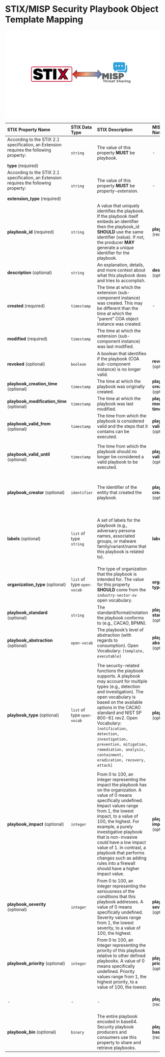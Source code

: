 # STIX/MISP Security Playbook Object Template Mapping

<p align="center">
  <img src="/misp-stix.png"/>
</p>



|STIX Property Name| STIX Data Type| STIX Description | MISP Attribute Name | MISP Data Type | MISP Description |
| :--- | :--- |:--- | :--- | :--- |:--- |
|According to the STIX 2.1 specification, an Extension requires the following property: <br></br> **type** (required)|`string`|The value of this property **MUST** be *playbook*.|-|-|-|
|According to the STIX 2.1 specification, an Extension requires the following property: <br></br> **extension_type** (required) |`string`|The value of this property **MUST** be *property-extension*.|-|-|-|
|**playbook_id** (required)|`string`|A value that uniquely identifies the playbook. If the playbook itself embeds an identifier then the playbook_id **SHOULD** use the same identifier (value). If not, the producer **MAY** generate a unique identifier for the playbook.| **playbook-id** (required)| `text` | A value that uniquely identifies the playbook. If the playbook itself embeds an identifier then the playbook-id **SHOULD** use the same identifier (value). If not, the producer **MAY** generate a unique identifier for the playbook. |
|**description** (optional)|`string`|An explanation, details, and more context about what this playbook does and tries to accomplish.| **description** (optional)| `text` | An explanation, details, and more context about what this playbook does and tries to accomplish. |
| **created** (required)| `timestamp` | The time at which the extension (sub-component instance) was created. This may be different than the time at which the "parent" COA object instance was created.| -|-|-|
| **modified** (required)| `timestamp` | The time at which the extension (sub-component instance) was last modified. |||
| **revoked** (optional)| `boolean` | A boolean that identifies if the playbook (COA sub-component instance) is no longer valid.| **revoked** (optional)| `boolean` | A boolean that identifies if the playbook is no longer valid (revoked). |
| **playbook_creation_time** (optional)| `timestamp` | The time at which the playbook was originally created. | **playbook-creation-time** (optional)| `datetime` | The date and time at which the playbook was originally created. |
| **playbook_modification_time** (optional)| `timestamp` | The time at which the playbook was last modified. | **playbook-modification-time** (optional)| `datetime` | The date and time at which the playbook was last modified. |
| **playbook_valid_from** (optional)| `timestamp` | The time from which the playbook is considered valid and the steps that it contains can be executed. | **playbook-valid-from** (optional)| `datetime` | The date and time from which the playbook is considered valid and the steps that it contains can be executed. |
| **playbook_valid_until** (optional)| `timestamp` | The time from which the playbook should no longer be considered a valid playbook to be executed. | **playbook-valid-until** (optional)| `datetime` | The date and time from which the playbook should no longer be considered a valid playbook to be executed. |
| **playbook_creator** (optional)| `identifier` | The identifier of the entity that created the playbook. | **playbook-creator** (optional)| `text` | The entity that created the playbook. It can be a natural person or an organization. It may be represented using a unique identifier that identifies the creator. |
| **labels** (optional)| `list` of type `string` | A set of labels for the playbook (e.g., adversary persona names, associated groups, or malware family/variant/name that this playbook is related to). | **labels** (optional)| `text` | Labels for this playbook (e.g., adversary persona names, associated groups, malware family/variant/name that this playbook is related to). Another option is to use MISP tags, taxonomies, and galaxies. |
| **organization_type** (optional)| `list` of type `open-vocab` | The type of organization that the playbook is intended for. The value for this property **SHOULD** come from the `industry-sector-ov` open vocabulary.| **organization-type** (optional)| `text` | The type of organization that the playbook is intended for. This can be an industry sector. Another option is to use MISP tags, taxonomies, and galaxies.|
| **playbook_standard** (optional)| `string` | The standard/format/notation the playbook conforms to (e.g., CACAO, BPMN). | **playbook-standard** (optional)| `text` | The standard/format/notation the playbook conforms to (e.g., CACAO, BPMN). |
| **playbook_abstraction** (optional)| `open-vocab` | The playbook’s level of abstraction (with regards to consumption). Open Vocabulary: `[template, executable]` | **playbook-abstraction** (optional)| `text` | The playbook’s level of abstraction (with regards to consumption). Listed options: `[template, executable]` |
| **playbook_type** (optional)| `list` of type `open-vocab` | The security-related functions the playbook supports. A playbook may account for multiple types (e.g., detection and investigation). The open vocabulary is based on the available options in the CACAO standard and NIST SP 800-61 rev2. Open Vocabulary: `[notification, detection, investigation, prevention, mitigation, remediation, analysis, containment, eradication, recovery, attack]` | **playbook-type** (optional)| `text` | The security-related functions the playbook supports. A playbook may account for multiple types (e.g., detection and investigation). The listed options are based on the CACAO standard and NIST SP 800-61 rev2. Another option is to use MISP tags, taxonomies, and galaxies. Listed options: `[notification, detection, investigation, prevention, mitigation, remediation, analysis, containment, eradication, recovery, attack]` |
| **playbook_impact** (optional)| `integer` | From 0 to 100, an integer representing the impact the playbook has on the organization. A value of 0 means specifically undefined. Impact values range from 1, the lowest impact, to a value of 100, the highest. For example, a purely investigative playbook that is non-invasive could have a low impact value of 1. In contrast, a playbook that performs changes such as adding rules into a firewall should have a higher impact value. | **playbook-impact** (optional)| `text` | From 0 to 100, a value representing the impact the playbook has on the organization. A value of 0 means specifically undefined. Impact values range from 1, the lowest impact, to a value of 100, the highest. For example, a purely investigative playbook that is non-invasive could have a low impact value of 1. In contrast, a playbook that performs changes such as adding rules into a firewall should have a higher impact value. |
| **playbook_severity** (optional)| `integer` | From 0 to 100, an integer representing the seriousness of the conditions that this playbook addresses. A value of 0 means specifically undefined. Severity values range from 1, the lowest severity, to a value of 100, the highest. | **playbook-severity** (optional)| `text` | From 0 to 100, a value representing the seriousness of the conditions that this playbook addresses. A value of 0 means specifically undefined. Severity values range from 1, the lowest severity, to a value of 100, the highest. |
| **playbook_priority** (optional)| `integer` | From 0 to 100, an integer representing the priority of this playbook relative to other defined playbooks. A value of 0 means specifically undefined. Priority values range from 1, the highest priority, to a value of 100, the lowest. | **playbook-priority** (optional)| `text` | From 0 to 100, a value representing the priority of this playbook relative to other defined playbooks. A value of 0 means specifically undefined. Priority values range from 1, the highest priority, to a value of 100, the lowest. |
|-|-|-| **playbook-file** (requiredOneOf)| `attachment` | The entire playbook file/document in its native format (e.g., CACAO JSON or BPMN). |
| **playbook_bin** (optional)| `binary` | The entire playbook encoded in base64. Security playbook producers and consumers use this property to share and retrieve playbooks. | **playbook-base64** (requiredOneOf)| `text` | The entire playbook encoded in base64. |
